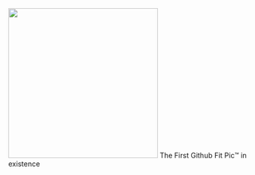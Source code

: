 <img src="https://user-images.githubusercontent.com/23410589/197375198-0c210450-f300-4885-8f93-8534bf932058.PNG" width="300" height="300" />
The First Github Fit Pic™️ in existence
